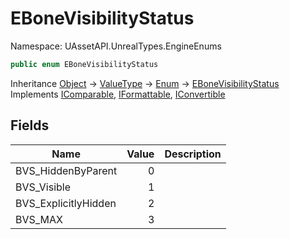 # EBoneVisibilityStatus

Namespace: UAssetAPI.UnrealTypes.EngineEnums

```csharp
public enum EBoneVisibilityStatus
```

Inheritance [Object](https://docs.microsoft.com/en-us/dotnet/api/system.object) → [ValueType](https://docs.microsoft.com/en-us/dotnet/api/system.valuetype) → [Enum](https://docs.microsoft.com/en-us/dotnet/api/system.enum) → [EBoneVisibilityStatus](./uassetapi.unrealtypes.engineenums.ebonevisibilitystatus.md)<br>
Implements [IComparable](https://docs.microsoft.com/en-us/dotnet/api/system.icomparable), [IFormattable](https://docs.microsoft.com/en-us/dotnet/api/system.iformattable), [IConvertible](https://docs.microsoft.com/en-us/dotnet/api/system.iconvertible)

## Fields

| Name | Value | Description |
| --- | --: | --- |
| BVS_HiddenByParent | 0 |  |
| BVS_Visible | 1 |  |
| BVS_ExplicitlyHidden | 2 |  |
| BVS_MAX | 3 |  |
